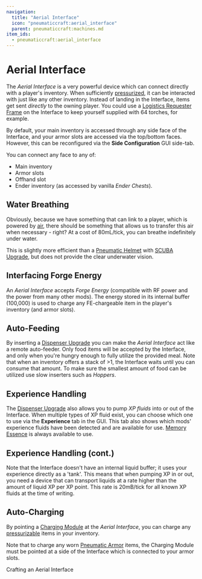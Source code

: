 ```yaml
---
navigation:
  title: "Aerial Interface"
  icon: "pneumaticcraft:aerial_interface"
  parent: pneumaticcraft:machines.md
item_ids:
  - pneumaticcraft:aerial_interface
---
```


# Aerial Interface

The *Aerial Interface* is a very powerful device which can connect directly with a player's inventory. When sufficiently [pressurized](../base_concepts/pressure.md), it can be interacted with just like any other inventory. Instead of landing in the Interface, items get sent *directly* to the owning player. You could use a [Logistics Requester Frame](../logistics/frames.md#requester) on the Interface to keep yourself supplied with 64 torches, for example.

By default, your main inventory is accessed through any side face of the Interface, and your armor slots are accessed via the top/bottom faces. However, this can be reconfigured via the **Side Configuration** GUI side-tab.

You can connect any face to any of:
- Main inventory
- Armor slots
- Offhand slot
- Ender inventory (as accessed by vanilla *Ender Chests*).

## Water Breathing

Obviously, because we have something that can link to a player, which is powered by [air](../base_concepts/pressure.md), there should be something that allows us to transfer this air when necessary - right? At a cost of 80mL/tick, you can breathe indefinitely under water.

This is slightly more efficient than a [Pneumatic Helmet](../armor/pneumatic_helmet.md) with [SCUBA Upgrade](../base_concepts/upgrades.md#scuba), but does not provide the clear underwater vision.

## Interfacing Forge Energy

An *Aerial Interface* accepts *Forge Energy* (compatible with RF power and the power from many other mods). The energy stored in its internal buffer (100,000) is used to charge any FE-chargeable item in the player's inventory (and armor slots).

## Auto-Feeding

By inserting a [Dispenser Upgrade](../base_concepts/upgrades.md#dispenser) you can make the *Aerial Interface* act like a remote auto-feeder. Only food items will be accepted by the Interface, and only when you're hungry enough to fully utilize the provided meal. Note that when an inventory offers a stack of >1, the Interface waits until you can consume that amount. To make sure the smallest amount of food can be utilized use slow inserters such as *Hoppers*.

## Experience Handling

The [Dispenser Upgrade](../base_concepts/upgrades.md#dispenser) also allows you to pump *XP fluids* into or out of the Interface. When multiple types of XP fluid exist, you can choose which one to use via the **Experience** tab in the GUI.  This tab also shows which mods' experience fluids have been detected and are available for use. [Memory Essence](../base_concepts/memory_essence.md) is always available to use.

## Experience Handling (cont.)

Note that the Interface doesn't have an internal liquid buffer; it uses your experience directly as a 'tank'. This means that when pumping XP in or out, you need a device that can transport liquids at a rate higher than the amount of liquid XP per XP point. This rate is 20mB/tick for all known XP fluids at the time of writing.

## Auto-Charging

By pointing a [Charging Module](../tubes/charging_module.md) at the *Aerial Interface*, you can charge any [pressurizable](../base_concepts/pressure.md) items in your inventory.

Note that to charge any worn [Pneumatic Armor](../armor/overview.md) items, the Charging Module must be pointed at a side of the Interface which is connected to your armor slots.

Crafting an Aerial Interface

<Recipe id="pneumaticcraft:aerial_interface" />

